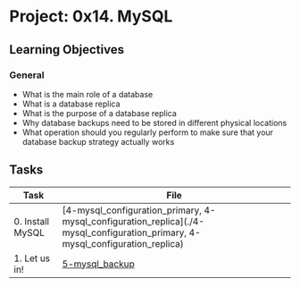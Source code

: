 # Project: 0x14. MySQL

<h2>Learning Objectives</h2>

<h3>General</h3>

<ul>
<li>What is the main role of a database</li>
<li>What is a database replica</li>
<li>What is the purpose of a database replica</li>
<li>Why database backups need to be stored in different physical locations</li>
<li>What operation should you regularly perform to make sure that your database backup strategy actually works</li>
</ul>

<h2>Tasks</h2>

| Task | File |
| ---- | ---- |
| 0. Install MySQL | [4-mysql_configuration_primary, 4-mysql_configuration_replica](./4-mysql_configuration_primary, 4-mysql_configuration_replica) |
| 1. Let us in! | [5-mysql_backup](./5-mysql_backup) |
